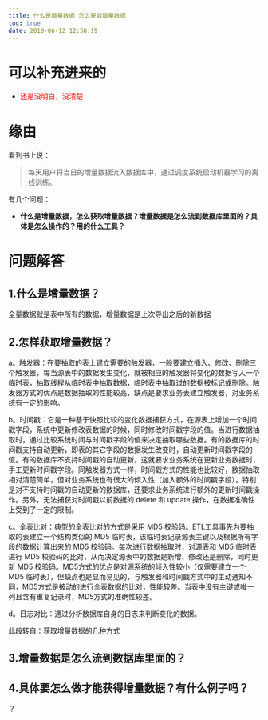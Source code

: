 ```yaml
---
title: 什么是增量数据 怎么获取增量数据
toc: true
date: 2018-06-12 12:58:19
---
```

# 可以补充进来的

- <span style="color:red;">还是没明白，没清楚</span>

# 缘由


看到书上说：

> 每天用户将当日的增量数据流入数据库中，通过调度系统启动机器学习的离线训练。

有几个问题：

* **什么是增量数据，怎么获取增量数据？增量数据是怎么流到数据库里面的？具体是怎么操作的？用的什么工具？**



# 问题解答

## 1.什么是增量数据？




全量数据就是表中所有的数据，增量数据是上次导出之后的新数据





## 2.怎样获取增量数据？


a。触发器：在要抽取的表上建立需要的触发器，一般要建立插入、修改、删除三个触发器，每当源表中的数据发生变化，就被相应的触发器将变化的数据写入一个临时表，抽取线程从临时表中抽取数据，临时表中抽取过的数据被标记或删除。触发器方式的优点是数据抽取的性能较高，缺点是要求业务表建立触发器，对业务系统有一定的影响。

b。时间戳：它是一种基于快照比较的变化数据捕获方式，在源表上增加一个时间戳字段，系统中更新修改表数据的时候，同时修改时间戳字段的值。当进行数据抽取时，通过比较系统时间与时间戳字段的值来决定抽取哪些数据。有的数据库的时间戳支持自动更新，即表的其它字段的数据发生改变时，自动更新时间戳字段的值。有的数据库不支持时间戳的自动更新，这就要求业务系统在更新业务数据时，手工更新时间戳字段。同触发器方式一样，时间戳方式的性能也比较好，数据抽取相对清楚简单，但对业务系统也有很大的倾入性（加入额外的时间戳字段），特别是对不支持时间戳的自动更新的数据库，还要求业务系统进行额外的更新时间戳操作。另外，无法捕获对时间戳以前数据的 delete 和 update 操作，在数据准确性上受到了一定的限制。

c。全表比对：典型的全表比对的方式是采用 MD5 校验码。ETL工具事先为要抽取的表建立一个结构类似的 MD5 临时表，该临时表记录源表主键以及根据所有字段的数据计算出来的 MD5 校验码。每次进行数据抽取时，对源表和 MD5 临时表进行 MD5 校验码的比对，从而决定源表中的数据是新增、修改还是删除，同时更新 MD5 校验码。MD5方式的优点是对源系统的倾入性较小（仅需要建立一个 MD5 临时表），但缺点也是显而易见的，与触发器和时间戳方式中的主动通知不同，MD5方式是被动的进行全表数据的比对，性能较差。当表中没有主键或唯一列且含有重复记录时，MD5方式的准确性较差。

d。日志对比：通过分析数据库自身的日志来判断变化的数据。

此段转自：[获取增量数据的几种方式](http://blog.csdn.net/superskk6/article/details/7410218)




## 3.增量数据是怎么流到数据库里面的？




## 4.具体要怎么做才能获得增量数据？有什么例子吗？
？
